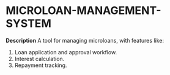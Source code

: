 # MICROLOAN-MANAGEMENT-SYSTEM
**Description** 
A tool for managing microloans, with features like:
1. Loan application and approval workflow.
2. Interest calculation.
3. Repayment tracking.
